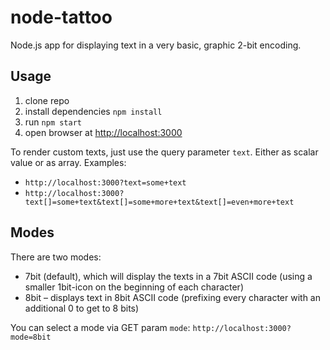 # node-tattoo
Node.js app for displaying text in a very basic, graphic 2-bit encoding.

## Usage

1. clone repo
2. install dependencies `npm install`
3. run `npm start`
4. open browser at [http://localhost:3000](http://localhost:3000)

To render custom texts, just use the query parameter `text`. Either as scalar value or as array. Examples:

* `http://localhost:3000?text=some+text`
* `http://localhost:3000?text[]=some+text&text[]=some+more+text&text[]=even+more+text`

## Modes

There are two modes:

* 7bit (default), which will display the texts in a 7bit ASCII code (using a smaller 1bit-icon on the beginning of each character)
* 8bit – displays text in 8bit ASCII code (prefixing every character with an additional 0 to get to 8 bits)

You can select a mode via GET param `mode`: `http://localhost:3000?mode=8bit`

